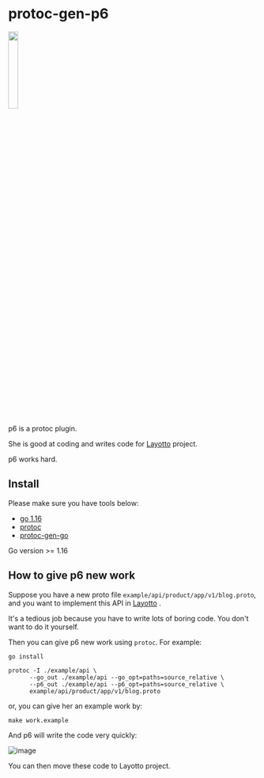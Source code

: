 # protoc-gen-p6
<img src="https://user-images.githubusercontent.com/26001097/187589228-23f04889-6c0e-41d9-abbb-89057a6d777d.png" width="20%" height="20%">

p6 is a protoc plugin. 

She is good at coding and writes code for [Layotto](https://github.com/mosn/layotto) project. 

p6 works hard.

## Install

Please make sure you have tools below:

- [go 1.16](https://golang.org/dl/)
- [protoc](https://github.com/protocolbuffers/protobuf)
- [protoc-gen-go](https://github.com/protocolbuffers/protobuf-go)

Go version >= 1.16

## How to give p6 new work
Suppose you have a new proto file `example/api/product/app/v1/blog.proto`, and you want to implement this API in [Layotto](https://github.com/mosn/layotto) . 

It's a tedious job because you have to write lots of boring code. You don't want to do it yourself.

Then you can give p6 new work using `protoc`. For example:

```shell
go install

protoc -I ./example/api \
      --go_out ./example/api --go_opt=paths=source_relative \
      --p6_out ./example/api --p6_opt=paths=source_relative \
      example/api/product/app/v1/blog.proto
```

or, you can give her an example work by:

```shell
make work.example
```

And p6 will write the code very quickly:

![image](https://user-images.githubusercontent.com/26001097/187592056-0d204d3a-8de0-4d1e-81a8-72c6f8de49d9.png)

You can then move these code to Layotto project.